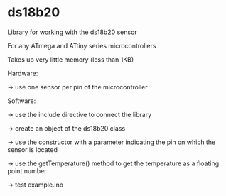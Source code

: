 # ds18b20
Library for working with the ds18b20 sensor

For any ATmega and ATtiny series microcontrollers

Takes up very little memory (less than 1KB)

Hardware: 

-> use one sensor per pin of the microcontroller

Software: 

-> use the include directive to connect the library

-> create an object of the ds18b20 class

-> use the constructor with a parameter indicating the pin on which the sensor is located

-> use the getTemperature() method to get the temperature as a floating point number

-> test example.ino
